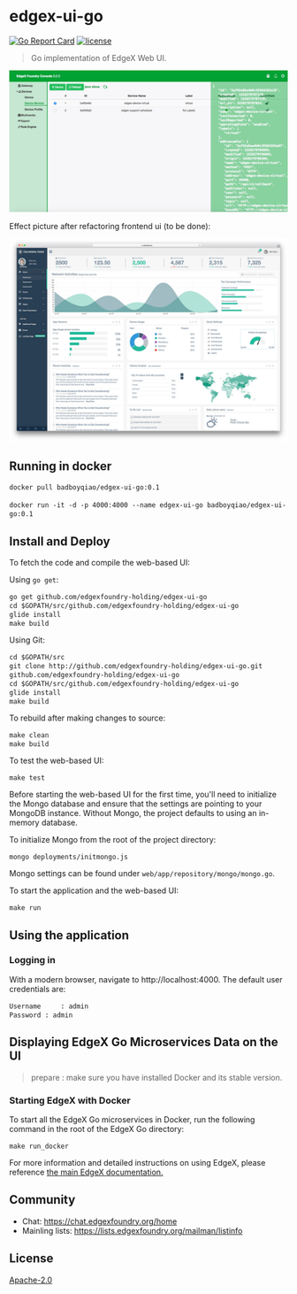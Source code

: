 # edgex-ui-go
[![Go Report Card](https://goreportcard.com/badge/github.com/edgexfoundry-holding/edgex-ui-go)](https://goreportcard.com/report/github.com/edgexfoundry-holding/edgex-ui-go) [![license](https://img.shields.io/badge/license-Apache%20v2.0-blue.svg)](LICENSE)
> Go implementation of EdgeX Web UI.

<p align="center">
  <img src ="assets/images/edgex-ui-go-overview.png" />
</p>

Effect picture after refactoring frontend ui (to be done):

<p align="center">
  <img src ="assets/images/gentelella-overview.jpeg" />
</p>

## Running in docker

```
docker pull badboyqiao/edgex-ui-go:0.1

docker run -it -d -p 4000:4000 --name edgex-ui-go badboyqiao/edgex-ui-go:0.1
```

## Install and Deploy

To fetch the code and compile the web-based UI:

Using `go get`:
```
go get github.com/edgexfoundry-holding/edgex-ui-go
cd $GOPATH/src/github.com/edgexfoundry-holding/edgex-ui-go
glide install
make build
```

Using Git:
```
cd $GOPATH/src
git clone http://github.com/edgexfoundry-holding/edgex-ui-go.git github.com/edgexfoundry-holding/edgex-ui-go
cd $GOPATH/src/github.com/edgexfoundry-holding/edgex-ui-go
glide install
make build
```

To rebuild after making changes to source:

```
make clean
make build
```

To test the web-based UI:

```
make test
```

Before starting the web-based UI for the first time, you'll need to initialize the Mongo database and ensure that the settings are pointing to your MongoDB instance.
Without Mongo, the project defaults to using an in-memory database.

To initialize Mongo from the root of the project directory:

```
mongo deployments/initmongo.js
```

Mongo settings can be found under `web/app/repository/mongo/mongo.go`.

To start the application and the web-based UI:

```
make run
```

## Using the application

### Logging in

With a modern browser, navigate to http://localhost:4000.
The default user credentials are:

```
Username     : admin
Password : admin
```

## Displaying EdgeX Go Microservices Data on the UI

> prepare : make sure you have installed Docker and its stable version.

### Starting EdgeX with Docker

To start all the EdgeX Go microservices in Docker, run the following command in the root of the EdgeX Go directory:

```
make run_docker
```

For more information and detailed instructions on using EdgeX, please reference [the main EdgeX documentation.](https://nexus.edgexfoundry.org/content/sites/docs/staging/master/docs/_build/html/#)

## Community
- Chat: https://chat.edgexfoundry.org/home
- Mainling lists: https://lists.edgexfoundry.org/mailman/listinfo

## License
[Apache-2.0](LICENSE)
